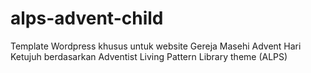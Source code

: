 # alps-advent-child
Template Wordpress khusus untuk website Gereja Masehi Advent Hari Ketujuh berdasarkan Adventist Living Pattern Library theme (ALPS)
